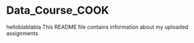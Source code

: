# Data_Course_COOK

helloblablabla
This README file contains information about my uploaded assignments
